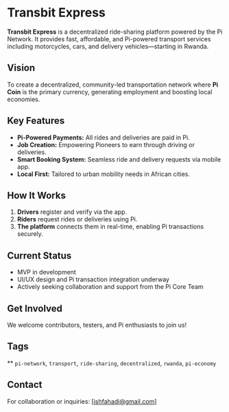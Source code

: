 # Transbit Express

**Transbit Express** is a decentralized ride-sharing platform powered by the Pi Network. It provides fast, affordable, and Pi-powered transport services including motorcycles, cars, and delivery vehicles—starting in Rwanda.

## Vision
To create a decentralized, community-led transportation network where **Pi Coin** is the primary currency, generating employment and boosting local economies.

## Key Features
- **Pi-Powered Payments:** All rides and deliveries are paid in Pi.
- **Job Creation:** Empowering Pioneers to earn through driving or deliveries.
- **Smart Booking System:** Seamless ride and delivery requests via mobile app.
- **Local First:** Tailored to urban mobility needs in African cities.

## How It Works
1. **Drivers** register and verify via the app.
2. **Riders** request rides or deliveries using Pi.
3. **The platform** connects them in real-time, enabling Pi transactions securely.

## Current Status
- MVP in development
- UI/UX design and Pi transaction integration underway
- Actively seeking collaboration and support from the Pi Core Team

## Get Involved
We welcome contributors, testers, and Pi enthusiasts to join us!

## Tags
** `pi-network`, `transport`, `ride-sharing`, `decentralized`, `rwanda`, `pi-economy`
## Contact
For collaboration or inquiries: [ishfahadi@gmail.com]
